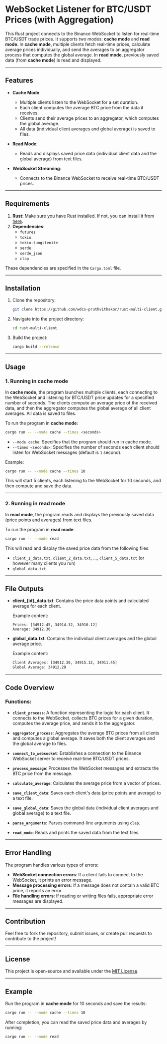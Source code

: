 # WebSocket Listener for BTC/USDT Prices (with Aggregation)

This Rust project connects to the Binance WebSocket to listen for real-time BTC/USDT trade prices. It supports two modes: **cache mode** and **read mode**. In **cache mode**, multiple clients fetch real-time prices, calculate average prices individually, and send the averages to an aggregator process that computes the global average. In **read mode**, previously saved data (from **cache mode**) is read and displayed.

---

## Features

- **Cache Mode**: 
  - Multiple clients listen to the WebSocket for a set duration.
  - Each client computes the average BTC price from the data it receives.
  - Clients send their average prices to an aggregator, which computes the global average.
  - All data (individual client averages and global average) is saved to files.
  
- **Read Mode**:
  - Reads and displays saved price data (individual client data and the global average) from text files.
  
- **WebSocket Streaming**:
  - Connects to the Binance WebSocket to receive real-time BTC/USDT prices.
  
---

## Requirements

1. **Rust**: Make sure you have Rust installed. If not, you can install it from [here](https://www.rust-lang.org/tools/install).
2. **Dependencies**:
   - `futures`
   - `tokio`
   - `tokio-tungstenite`
   - `serde`
   - `serde_json`
   - `clap`

These dependencies are specified in the `Cargo.toml` file.

---

## Installation

1. Clone the repository:

   ```bash
   git clone https://github.com/wdcs-pruthvithakor/rust-multi-client.git
   ```

2. Navigate into the project directory:

   ```bash
   cd rust-multi-client
   ```

3. Build the project:

   ```bash
   cargo build --release
   ```

---

## Usage

### 1. Running in **cache mode**

In **cache mode**, the program launches multiple clients, each connecting to the WebSocket and listening for BTC/USDT price updates for a specified number of seconds. The clients compute an average price of the received data, and then the aggregator computes the global average of all client averages. All data is saved to files.

To run the program in **cache mode**:

```bash
cargo run -- --mode cache --times <seconds>
```

- `--mode cache`: Specifies that the program should run in cache mode.
- `--times <seconds>`: Specifies the number of seconds each client should listen for WebSocket messages (default is `1` second).

Example:

```bash
cargo run -- --mode cache --times 10
```

This will start 5 clients, each listening to the WebSocket for 10 seconds, and then compute and save the data.

---

### 2. Running in **read mode**

In **read mode**, the program reads and displays the previously saved data (price points and averages) from text files.

To run the program in **read mode**:

```bash
cargo run -- --mode read
```

This will read and display the saved price data from the following files:
- `client_1_data.txt`, `client_2_data.txt`, ..., `client_5_data.txt` (or however many clients you run)
- `global_data.txt`

---

## File Outputs

- **client_{id}_data.txt**: Contains the price data points and calculated average for each client.
  
  Example content:
  ```
  Prices: [34912.45, 34914.32, 34910.12]
  Average: 34912.30
  ```

- **global_data.txt**: Contains the individual client averages and the global average price.
  
  Example content:
  ```txt
  Client Averages: [34912.30, 34915.12, 34911.45]
  Global Average: 34912.29
  ```

---

## Code Overview

### **Functions**:

- **`client_process`**: A function representing the logic for each client. It connects to the WebSocket, collects BTC prices for a given duration, computes the average price, and sends it to the aggregator.
  
- **`aggregator_process`**: Aggregates the average BTC prices from all clients and computes a global average. It saves both the client averages and the global average to files.

- **`connect_to_websocket`**: Establishes a connection to the Binance WebSocket server to receive real-time BTC/USDT prices.

- **`process_message`**: Processes the WebSocket messages and extracts the BTC price from the message.

- **`calculate_average`**: Calculates the average price from a vector of prices.

- **`save_client_data`**: Saves each client's data (price points and average) to a text file.

- **`save_global_data`**: Saves the global data (individual client averages and global average) to a text file.

- **`parse_arguments`**: Parses command-line arguments using `clap`.

- **`read_mode`**: Reads and prints the saved data from the text files.

---

## Error Handling

The program handles various types of errors:
- **WebSocket connection errors**: If a client fails to connect to the WebSocket, it prints an error message.
- **Message processing errors**: If a message does not contain a valid BTC price, it reports an error.
- **File handling errors**: If reading or writing files fails, appropriate error messages are displayed.

---

## Contribution

Feel free to fork the repository, submit issues, or create pull requests to contribute to the project!

---

## License

This project is open-source and available under the [MIT License](LICENSE).

---

## Example

Run the program in **cache mode** for 10 seconds and save the results:

```bash
cargo run -- --mode cache --times 10
```

After completion, you can read the saved price data and averages by running:

```bash
cargo run -- --mode read
```
